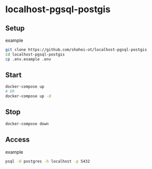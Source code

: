 localhost-pgsql-postgis
============================

## Setup

example

```sh
git clone https://github.com/shohei-ot/localhost-pgsql-postgis
cd localhost-pgsql-postgis
cp .env.example .env
```

## Start

```sh
docker-compose up
# OR
docker-compose up -d
```

## Stop

```sh
docker-compose down
```

## Access

example

```sh
psql -U postgres -h localhost -p 5432
```
